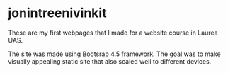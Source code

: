 # jonintreenivinkit

These are my first webpages that I made for a website course in Laurea UAS. 

The site was made using Bootsrap 4.5 framework.
The goal was to make visually appealing static site that also scaled well to different devices.
